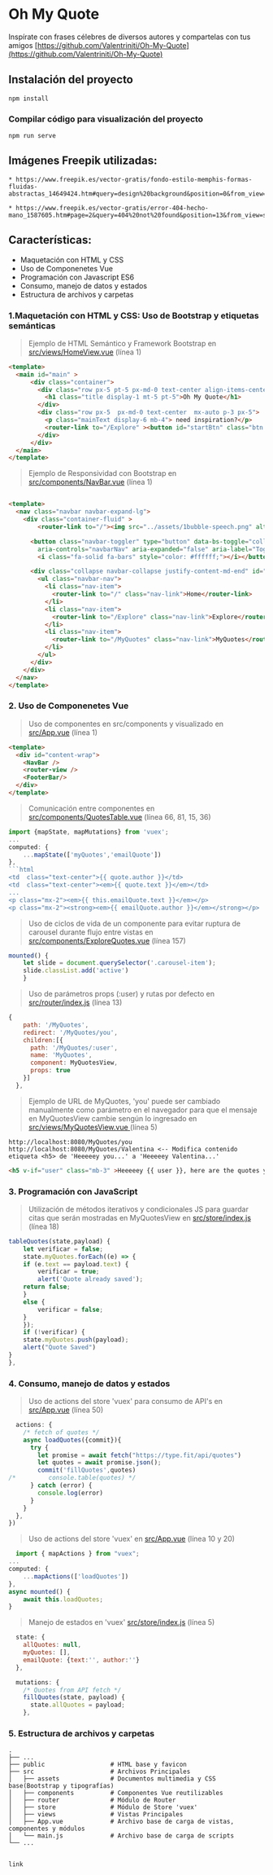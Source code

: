# Oh My Quote
Inspírate con frases célebres de diversos autores y compartelas con tus amigos
[https://github.com/Valentriniti/Oh-My-Quote](https://github.com/Valentriniti/Oh-My-Quote)

## Instalación del proyecto
```
npm install
```

### Compilar código para visualización del proyecto
```
npm run serve
```

## Imágenes Freepik utilizadas:
```
* https://www.freepik.es/vector-gratis/fondo-estilo-memphis-formas-fluidas-abstractas_14649424.htm#query=design%20background&position=0&from_view=search&track=ais

* https://www.freepik.es/vector-gratis/error-404-hecho-mano_1587605.htm#page=2&query=404%20not%20found&position=13&from_view=search&track=ais
```

## Características:

* Maquetación con HTML y CSS
* Uso de Componenetes Vue
* Programación con Javascript ES6
* Consumo, manejo de datos y estados
* Estructura de archivos y carpetas


### 1.Maquetación con HTML y CSS: Uso de Bootstrap y etiquetas semánticas

> Ejemplo de HTML Semántico y Framework Bootstrap en [src/views/HomeView.vue](src/views/HomeView.vue) (línea 1)
```html
<template>
  <main id="main" >
      <div class="container">
        <div class="row px-5 pt-5 px-md-0 text-center align-items-center">
          <h1 class="title display-1 mt-5 pt-5">Oh My Quote</h1>
        </div>
        <div class="row px-5  px-md-0 text-center  mx-auto p-3 px-5">
          <p class="mainText display-6 mb-4"> need inspiration?</p> 
          <router-link to="/Explore" ><button id="startBtn" class="btn btn-warning mx-auto p-3 px-5 text-center">Start</button></router-link>
        </div>
      </div>
  </main>
</template>
```
> Ejemplo de Responsividad con Bootstrap en [src/components/NavBar.vue](src/components/NavBar.vue) (línea 1)
```html

<template>
  <nav class="navbar navbar-expand-lg">
    <div class="container-fluid" >
        <router-link to="/"><img src="../assets/1bubble-speech.png" alt="PR" width="30" class="d-inline-block align-text-top"></router-link>

      <button class="navbar-toggler" type="button" data-bs-toggle="collapse" data-bs-target="#navbarNav" 
        aria-controls="navbarNav" aria-expanded="false" aria-label="Toggle navigation">
        <i class="fa-solid fa-bars" style="color: #ffffff;"></i></button>

      <div class="collapse navbar-collapse justify-content-md-end" id="navbarNav">
        <ul class="navbar-nav">
          <li class="nav-item">
            <router-link to="/" class="nav-link">Home</router-link> 
          </li>
          <li class="nav-item">
            <router-link to="/Explore" class="nav-link">Explore</router-link> 
          </li>
          <li class="nav-item">
            <router-link to="/MyQuotes" class="nav-link">MyQuotes</router-link> 
          </li>
        </ul>
      </div>
    </div>
  </nav>
</template>
```

### 2. Uso de Componenetes Vue

> Uso de componentes en src/components y visualizado en [src/App.vue](src/App.vue) (línea 1)
```html
<template>
  <div id="content-wrap">
    <NavBar />
    <router-view />
    <FooterBar/>
  </div>
</template>
```
> Comunicación entre componentes en [src/components/QuotesTable.vue](src/components/QuotesTable.vue) (línea 66, 81, 15, 36)
```js
import {mapState, mapMutations} from 'vuex';
...
computed: {
    ...mapState(['myQuotes','emailQuote'])
},
```html
<td  class="text-center">{{ quote.author }}</td>
<td  class="text-center"><em>{{ quote.text }}</em></td>
...
<p class="mx-2"><em>{{ this.emailQuote.text }}</em></p>
<p class="mx-2"><strong><em>{{ emailQuote.author }}</em></strong></p>
```

> Uso de ciclos de vida de un componente para evitar ruptura de carousel durante flujo entre vistas en [src/components/ExploreQuotes.vue](src/components/ExploreQuotes.vue) (línea 157)
```js
mounted() {
    let slide = document.querySelector('.carousel-item');
    slide.classList.add('active')
    }
```

> Uso de parámetros props (:user) y rutas por defecto en [src/router/index.js](src/router/index.js) (línea 13)
```js
{
    path: '/MyQuotes',
    redirect: '/MyQuotes/you',
    children:[{
      path: '/MyQuotes/:user',
      name: 'MyQuotes',
      component: MyQuotesView,
      props: true
    }]
  },
```
> Ejemplo de URL de MyQuotes, 'you' puede ser cambiado manualmente como parámetro en el navegador
para que el mensaje en MyQuotesView cambie sengún lo ingresado en [src/views/MyQuotesView.vue ](src/views/MyQuotesView.vue) (línea 5)
```
http://localhost:8080/MyQuotes/you
http://localhost:8080/MyQuotes/Valentina <-- Modifica contenido etiqueta <h5> de 'Heeeeey you...' a 'Heeeeey Valentina...'
```
```html
<h5 v-if="user" class="mb-3" >Heeeeey {{ user }}, here are the quotes you saved<i class="fa-regular fa-face-smile mx-2" style="color: #000000;"></i>:</h5>
```

### 3. Programación con JavaScript

> Utilización de métodos iterativos y condicionales JS para guardar citas que serán mostradas en MyQuotesView en [src/store/index.js](src/store/index.js) (línea 18)
```js
tableQuotes(state,payload) { 
    let verificar = false;
    state.myQuotes.forEach((e) => {
    if (e.text == payload.text) {
        verificar = true;
        alert('Quote already saved');
    return false;
    }
    else {
        verificar = false;
    }
    });
    if (!verificar) {
    state.myQuotes.push(payload);
    alert("Quote Saved")
}
},
```

### 4. Consumo, manejo de datos y estados 

> Uso de actions del store 'vuex' para consumo de API's en [src/App.vue](src/App.vue) (línea 50)
```js
  actions: {
    /* fetch of quotes */
    async loadQuotes({commit}){
      try {
        let promise = await fetch("https://type.fit/api/quotes")
        let quotes = await promise.json();
        commit('fillQuotes',quotes)
/*         console.table(quotes) */
      } catch (error) {
        console.log(error)
      }
    }
  },
})
```

> Uso de actions del store 'vuex' en [src/App.vue](src/App.vue) (línea 10 y 20)
```js
  import { mapActions } from "vuex";
...
computed: {
    ...mapActions(['loadQuotes'])
},
async mounted() {
    await this.loadQuotes;
} 
```

> Manejo de estados en 'vuex' [src/store/index.js](src/store/index.js) (línea 5)
```js
  state: {
    allQuotes: null,
    myQuotes: [],
    emailQuote: {text:'', author:''}
  },

  mutations: {
    /* Quotes from API fetch */
    fillQuotes(state, payload) {
      state.allQuotes = payload;
    },
```

  ### 5. Estructura de archivos y carpetas
  
    .
    ├── ...
    ├── public                  # HTML base y favicon
    ├── src                     # Archivos Principales
    │   ├── assets              # Documentos multimedia y CSS base(Bootstrap y tipografías)
    │   ├── components          # Componentes Vue reutilizables
    │   ├── router              # Módulo de Router
    │   ├── store               # Módulo de Store 'vuex'
    │   ├── views               # Vistas Principales
    │   ├── App.vue             # Archivo base de carga de vistas, componentes y módulos
    │   └── main.js             # Archivo base de carga de scripts
    └── ...
```

link 

